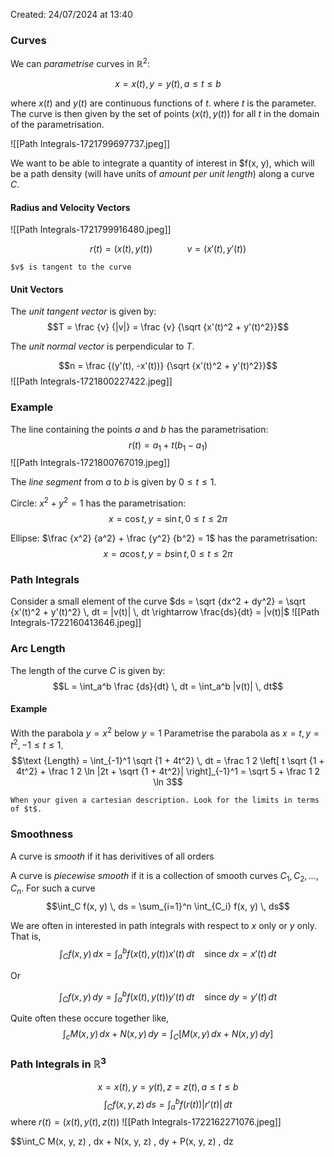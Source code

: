 Created: 24/07/2024 at 13:40

### Curves
We can *parametrise* curves in $\mathbb{R}^2$:

$$x = x(t), y = y(t), a \leq t \leq b$$

where $x(t)$ and $y(t)$ are continuous functions of $t$.
where $t$ is the parameter. The curve is then given by the set of points $(x(t), y(t))$ for all $t$ in the domain of the parametrisation.

![[Path Integrals-1721799697737.jpeg]]

We want to be able to integrate a quantity of interest in $f(x, y), which will be a path density (will have units of *amount per unit length*) along a curve $C$.

#### Radius and Velocity Vectors
![[Path Integrals-1721799916480.jpeg]]

$$r(t) = (x(t), y(t)) \ \ \ \ \ \ \ \ \ \ \ \ \ \ v = (x'(t), y'(t))$$

```ad-note
$v$ is tangent to the curve
```

#### Unit Vectors
The *unit tangent vector* is given by:
$$T = \frac {v} {|v|} = \frac {v} {\sqrt {x'(t)^2 + y'(t)^2}}$$

The *unit normal vector* is perpendicular to $T$.

$$n = \frac {(y'(t), -x'(t))} {\sqrt {x'(t)^2 + y'(t)^2}}$$
![[Path Integrals-1721800227422.jpeg]]

### Example
The line containing the points $a$ and $b$ has the parametrisation:
$$r(t) = a_1 + t(b_1 - a_1)$$
![[Path Integrals-1721800767019.jpeg]]

The *line segment* from $a$ to $b$ is given by $0 \leq t \leq 1$.

Circle: $x^2 + y^2 = 1$ has the parametrisation:
$$x = \cos t, y = \sin t, 0 \leq t \leq 2\pi$$

Ellipse: $\frac {x^2} {a^2} + \frac {y^2} {b^2} = 1$ has the parametrisation:
$$x = a \cos t, y = b \sin t, 0 \leq t \leq 2\pi$$

### Path Integrals
Consider a small element of the curve $ds = \sqrt {dx^2 + dy^2} = \sqrt {x'(t)^2 + y'(t)^2} \, dt = |v(t)| \, dt \rightarrow \frac{ds}{dt} = |v(t)|$
![[Path Integrals-1722160413646.jpeg]]

### Arc Length
The length of the curve $C$ is given by:
$$L = \int_a^b \frac {ds}{dt} \, dt = \int_a^b |v(t)| \, dt$$

#### Example
With the parabola $y = x^2$ below $y = 1$
Parametrise the parabola as $x = t, y = t^2, -1 \leq t \leq 1$.
$$\text {Length} = \int_{-1}^1 \sqrt {1 + 4t^2} \, dt = \frac 1 2 \left[ t \sqrt {1 + 4t^2} + \frac 1 2 \ln |2t + \sqrt {1 + 4t^2}| \right]_{-1}^1 = \sqrt 5 + \frac 1 2 \ln 3$$

```ad-help
When your given a cartesian description. Look for the limits in terms of $t$.
```

### Smoothness
A curve is *smooth* if it has derivitives of all orders

A curve is *piecewise smooth* if it is a collection of smooth curves $C_1, C_2, \ldots, C_n$. For such a curve
$$\int_C f(x, y) \, ds = \sum_{i=1}^n \int_{C_i} f(x, y) \, ds$$

We are often in interested in path integrals with respect to $x$ only or $y$ only.
That is,
$$\int_C f(x, y) \, dx = \int_a^b f(x(t), y(t)) x'(t) \, dt \ \ \ \text { since } dx = x'(t) \, dt$$

Or

$$\int_C f(x, y) \, dy = \int_a^b f(x(t), y(t)) y'(t) \, dt \ \ \ \text { since } dy = y'(t) \, dt$$

Quite often these occure together like,
$$\int_c M(x, y) \, dx + N(x, y) \, dy = \int_C \left[ M(x, y) \, dx + N(x, y) \, dy \right]$$

### Path Integrals in $\mathbb{R}^3$
$$x = x(t), y = y(t), z = z(t), a \leq t \leq b$$
$$\int_C f(x, y, z) \, ds = \int_a^b f(r(t)) |r'(t)| \, dt$$
where $r(t) = (x(t), y(t), z(t))$
![[Path Integrals-1722162271076.jpeg]]

$$\int_C M(x, y, z) \, dx + N(x, y, z) \, dy + P(x, y, z) \, dz
